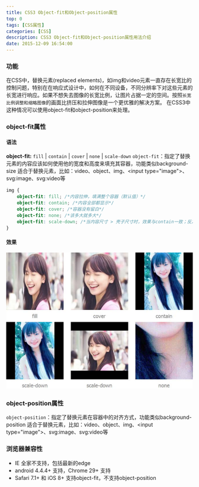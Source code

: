 ```yaml
---
title: CSS3 Object-fit和Object-position属性
top: 0
tags: [CSS属性]
categories: [CSS]
description: CSS3 Object-fit和Object-position属性用法介绍
date: 2015-12-09 16:54:00
---
```



### 功能
在CSS中，替换元素(replaced elements)，如img和video元素一直存在长宽比的控制问题，特别在在响应式设计中，如何在不同设备，不同分辨率下对这些元素的长宽进行响应。如果不想失去图像的长宽比例，让图片占据一定的空间。按照`长宽比例调整和缩略图像`的画面比挤压和拉伸图像是一个更优雅的解决方案。
在CSS3中这种情况可以使用object-fit和object-position来处理。

<!-- more -->



### object-fit属性
#### 语法
**object-fit:** `fill` | `contain` | `cover` | `none` | `scale-down`
`object-fit`：指定了替换元素的内容应该如何使用他的宽度和高度来填充其容器，功能类似background-size
适合于替换元素，比如：video、object、img、&lt;input type="image"&gt;、svg:image、svg:video等

``` css
img {
    object-fit: fill; /*内容拉伸，填满整个容器（默认值）*/
    object-fit: contain; /*内容全部都显示*/
    object-fit: cover; /*容器没有留白*/
    object-fit: none; /*该多大就多大*/
    object-fit: scale-down; /*当内容尺寸 > 壳子尺寸时，效果与contain一致；反之则与none一致*/
}
```

#### 效果
![](/images/blog/css/object-fit.jpg)


### object-position属性
`object-position`：指定了替换元素在容器中的对齐方式，功能类似background-position
适合于替换元素，比如：video、object、img、&lt;input type="image"&gt;、svg:image、svg:video等


### 浏览器兼容性
- IE 全家不支持，包括最新的edge
- android 4.4.4+ 支持，Chrome 29+ 支持
- Safari 7.1+ 和 iOS 8+ 支持object-fit，不支持object-position




